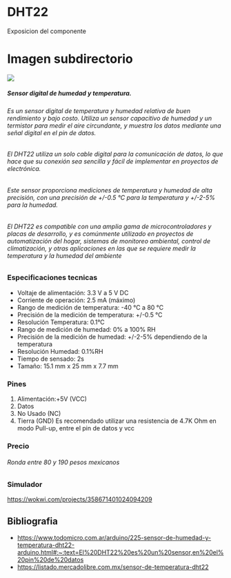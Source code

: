# DHT22
Exposicion del componente

# Imagen subdirectorio
![](imagenes/DHT22.png)

##### Sensor digital de humedad y temperatura.

###### Es un sensor digital de temperatura y humedad relativa de buen rendimiento y bajo costo. Utiliza un sensor capacitivo de humedad y un termistor para medir el aire circundante, y muestra los datos mediante una señal digital en el pin de datos.

###### El DHT22 utiliza un solo cable digital para la comunicación de datos, lo que hace que su conexión sea sencilla y fácil de implementar en proyectos de electrónica.
###### Este sensor proporciona mediciones de temperatura y humedad de alta precisión, con una precisión de +/-0.5 °C para la temperatura y +/-2-5% para la humedad.

###### El DHT22 es compatible con una amplia gama de microcontroladores y placas de desarrollo, y es comúnmente utilizado en proyectos de automatización del hogar, sistemas de monitoreo ambiental, control de climatización, y otras aplicaciones en las que se requiere medir la temperatura y la humedad del ambiente

### Especificaciones tecnicas 

* Voltaje de alimentación: 3.3 V a 5 V DC
* Corriente de operación: 2.5 mA (máximo)
* Rango de medición de temperatura: -40 °C a 80 °C
* Precisión de la medición de temperatura: +/-0.5 °C
* Resolución Temperatura: 0.1°C
* Rango de medición de humedad: 0% a 100% RH
* Precisión de la medición de humedad: +/-2-5% dependiendo de la temperatura
* Resolución Humedad: 0.1%RH
* Tiempo de sensado: 2s
* Tamaño: 15.1 mm x 25 mm x 7.7 mm

### Pines
1. Alimentación:+5V (VCC)
2. Datos
3. No Usado (NC)
4. Tierra (GND)
Es recomendado utilizar una resistencia de 4.7K Ohm en modo Pull-up, entre el pin de datos y vcc

### Precio
###### Ronda entre 80 y 190 pesos mexicanos 

### Simulador
https://wokwi.com/projects/358671401024094209

## Bibliografia
* https://www.todomicro.com.ar/arduino/225-sensor-de-humedad-y-temperatura-dht22-arduino.html#:~:text=El%20DHT22%20es%20un%20sensor,en%20el%20pin%20de%20datos
* https://listado.mercadolibre.com.mx/sensor-de-temperatura-dht22
